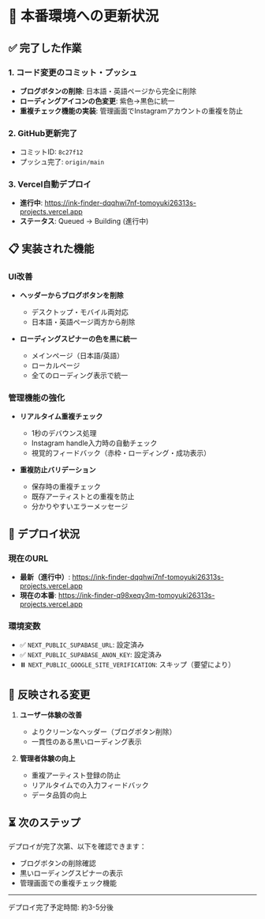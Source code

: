 # 🚀 本番環境への更新状況

## ✅ 完了した作業

### 1. コード変更のコミット・プッシュ
- **ブログボタンの削除**: 日本語・英語ページから完全に削除
- **ローディングアイコンの色変更**: 紫色→黒色に統一
- **重複チェック機能の実装**: 管理画面でInstagramアカウントの重複を防止

### 2. GitHub更新完了
- コミットID: `8c27f12`
- プッシュ完了: `origin/main`

### 3. Vercel自動デプロイ
- **進行中**: https://ink-finder-dqqhwi7nf-tomoyuki26313s-projects.vercel.app
- **ステータス**: Queued → Building (進行中)

## 📋 実装された機能

### UI改善
- **ヘッダーからブログボタンを削除**
  - デスクトップ・モバイル両対応
  - 日本語・英語ページ両方から削除
  
- **ローディングスピナーの色を黒に統一**
  - メインページ（日本語/英語）
  - ローカルページ
  - 全てのローディング表示で統一

### 管理機能の強化
- **リアルタイム重複チェック**
  - 1秒のデバウンス処理
  - Instagram handle入力時の自動チェック
  - 視覚的フィードバック（赤枠・ローディング・成功表示）
  
- **重複防止バリデーション**
  - 保存時の重複チェック
  - 既存アーティストとの重複を防止
  - 分かりやすいエラーメッセージ

## 🔄 デプロイ状況

### 現在のURL
- **最新（進行中）**: https://ink-finder-dqqhwi7nf-tomoyuki26313s-projects.vercel.app
- **現在の本番**: https://ink-finder-q98xeqy3m-tomoyuki26313s-projects.vercel.app

### 環境変数
- ✅ `NEXT_PUBLIC_SUPABASE_URL`: 設定済み
- ✅ `NEXT_PUBLIC_SUPABASE_ANON_KEY`: 設定済み
- ⏸️ `NEXT_PUBLIC_GOOGLE_SITE_VERIFICATION`: スキップ（要望により）

## 🎯 反映される変更

1. **ユーザー体験の改善**
   - よりクリーンなヘッダー（ブログボタン削除）
   - 一貫性のある黒いローディング表示

2. **管理者体験の向上**
   - 重複アーティスト登録の防止
   - リアルタイムでの入力フィードバック
   - データ品質の向上

## ⏳ 次のステップ

デプロイが完了次第、以下を確認できます：
- ブログボタンの削除確認
- 黒いローディングスピナーの表示
- 管理画面での重複チェック機能

---

デプロイ完了予定時間: 約3-5分後